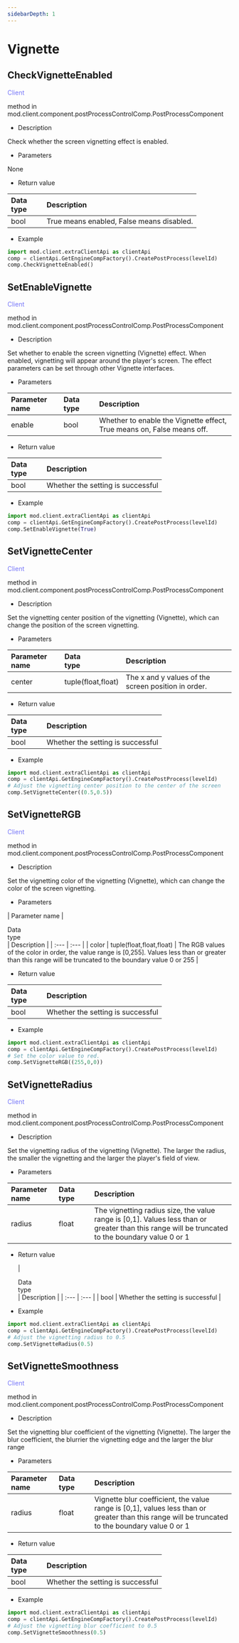 ```yaml
--- 
sidebarDepth: 1 
--- 
```

# Vignette 

## CheckVignetteEnabled 

<span style="display:inline;color:#7575f9">Client</span> 

method in mod.client.component.postProcessControlComp.PostProcessComponent 

- Description 

Check whether the screen vignetting effect is enabled. 

- Parameters 

None 

- Return value 

| <div style="width: 4em">Data type</div> | Description | 
| :--- | :--- | 
| bool | True means enabled, False means disabled. | 

- Example 

```python 
import mod.client.extraClientApi as clientApi 
comp = clientApi.GetEngineCompFactory().CreatePostProcess(levelId) 
comp.CheckVignetteEnabled() 
``` 

## SetEnableVignette 

<span style="display:inline;color:#7575f9">Client</span> 

method in mod.client.component.postProcessControlComp.PostProcessComponent 

- Description 

Set whether to enable the screen vignetting (Vignette) effect. When enabled, vignetting will appear around the player's screen. The effect parameters can be set through other Vignette interfaces. 

- Parameters 

| Parameter name | <div style="width: 4em">Data type</div> | Description | 
| :--- | :--- | :--- | 
| enable | bool | Whether to enable the Vignette effect, True means on, False means off. |


- Return value 

| <div style="width: 4em">Data type</div> | Description | 
| :--- | :--- | 
| bool | Whether the setting is successful | 

- Example 

```python 
import mod.client.extraClientApi as clientApi 
comp = clientApi.GetEngineCompFactory().CreatePostProcess(levelId) 
comp.SetEnableVignette(True) 
``` 

## SetVignetteCenter 

<span style="display:inline;color:#7575f9">Client</span> 

method in mod.client.component.postProcessControlComp.PostProcessComponent 

- Description 

Set the vignetting center position of the vignetting (Vignette), which can change the position of the screen vignetting. 

- Parameters 

| Parameter name | <div style="width: 4em">Data type</div> | Description | 
| :--- | :--- | :--- | 
| center | tuple(float,float) | The x and y values of the screen position in order. | 

- Return value 

| <div style="width: 4em">Data type</div> | Description | 
| :--- | :--- | 
| bool | Whether the setting is successful | 

- Example 

```python 
import mod.client.extraClientApi as clientApi 
comp = clientApi.GetEngineCompFactory().CreatePostProcess(levelId) 
# Adjust the vignetting center position to the center of the screen 
comp.SetVignetteCenter((0.5,0.5)) 
``` 



## SetVignetteRGB 

<span style="display:inline;color:#7575f9">Client</span> 

method in mod.client.component.postProcessControlComp.PostProcessComponent 

- Description 

Set the vignetting color of the vignetting (Vignette), which can change the color of the screen vignetting. 

- Parameters 

| Parameter name | <div style="width: 4em">Data type</div> | Description | 
| :--- | :--- | 
| color | tuple(float,float,float) | The RGB values of the color in order, the value range is [0,255]. Values less than or greater than this range will be truncated to the boundary value 0 or 255 | 

- Return value 

| <div style="width: 4em">Data type</div> | Description | 
| :--- | :--- | 
| bool | Whether the setting is successful | 

- Example 

```python 
import mod.client.extraClientApi as clientApi 
comp = clientApi.GetEngineCompFactory().CreatePostProcess(levelId) 
# Set the color value to red. 
comp.SetVignetteRGB((255,0,0)) 
``` 

## SetVignetteRadius 

<span style="display:inline;color:#7575f9">Client</span> 

method in mod.client.component.postProcessControlComp.PostProcessComponent 

- Description 

Set the vignetting radius of the vignetting (Vignette). The larger the radius, the smaller the vignetting and the larger the player's field of view. 

- Parameters 

| Parameter name | <div style="width: 4em">Data type</div> | Description | 
| :--- | :--- | :--- | 
| radius | float | The vignetting radius size, the value range is [0,1]. Values less than or greater than this range will be truncated to the boundary value 0 or 1 | 

- Return value


    | <div style="width: 4em">Data type</div> | Description | 
| :--- | :--- | 
| bool | Whether the setting is successful | 

- Example 

```python 
import mod.client.extraClientApi as clientApi 
comp = clientApi.GetEngineCompFactory().CreatePostProcess(levelId) 
# Adjust the vignetting radius to 0.5 
comp.SetVignetteRadius(0.5) 
``` 

## SetVignetteSmoothness 

<span style="display:inline;color:#7575f9">Client</span> 

method in mod.client.component.postProcessControlComp.PostProcessComponent 

- Description 

Set the vignetting blur coefficient of the vignetting (Vignette). The larger the blur coefficient, the blurrier the vignetting edge and the larger the blur range 

- Parameters 

| Parameter name | <div style="width: 4em">Data type</div> | Description | 
| :--- | :--- | :--- | 
| radius | float | Vignette blur coefficient, the value range is [0,1], values less than or greater than this range will be truncated to the boundary value 0 or 1 | 

- Return value 

| <div style="width: 4em">Data type</div> | Description | 
| :--- | :--- | 
| bool | Whether the setting is successful | 

- Example 

```python 
import mod.client.extraClientApi as clientApi 
comp = clientApi.GetEngineCompFactory().CreatePostProcess(levelId) 
# Adjust the vignetting blur coefficient to 0.5 
comp.SetVignetteSmoothness(0.5) 
``` 

